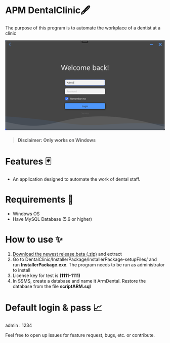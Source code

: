 # АРМ DentalClinic🖋
The purpose of this program is to automate the workplace of a dentist at a clinic

![Demo Png](zNkKSB6q2b.png)

> #### Disclaimer: Only works on Windows

# Features 🃏
- An application designed to automate the work of dental staff.

# Requirements 🎯
- Windows OS
- Have MySQL Database (5.6 or higher)

# How to use ✨
1. [Download the newest release.beta (.zip)](https://github.com/AlexStrew/DentalClinic/releases/latest) and extract
2. Go to DentalClinic/InstallerPackage/InstallerPackage-setupFiles/ and run **InstallerPackage.exe**. The program needs to be run as administrator to install
3. License key for test is **(1111-1111)**
4. In SSMS, create a database and name it ArmDental. Restore the database from the file **scriptARM.sql**

# Default login & pass 📈
admin : 1234

Feel free to open up issues for feature request, bugs, etc. or contribute.
